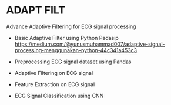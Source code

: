 # ADAPT FILT 
Advance Adaptive Filtering for ECG signal processing

- Basic Adaptive Filter using Python Padasip
https://medium.com/@yunusmuhammad007/adaptive-signal-processing-menggunakan-python-44c341a453c3

- Preprocessing ECG signal dataset using Pandas

- Adaptive Filtering on ECG signal

- Feature Extraction on ECG signal

- ECG Signal Classification using CNN
